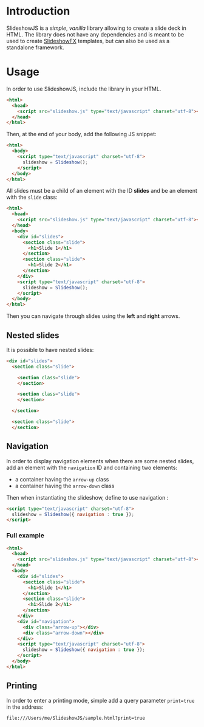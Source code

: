 # Introduction

SlideshowJS is a _simple_, _vanilla_ library allowing to create a slide deck in HTML. The library does not have any dependencies and is meant to be used to create [SlideshowFX](https://github.com/twasyl/SlideshowFX) templates, but can also be used as a standalone framework.

# Usage

In order to use SlideshowJS, include the library in your HTML.

```html
<html>
  <head>
    <script src="slideshow.js" type="text/javascript" charset="utf-8"></script>
  </head>
</html>
```

Then, at the end of your body, add the following JS snippet:

```html
<html>
  <body>
    <script type="text/javascript" charset="utf-8">
      slideshow = Slideshow();
    </script>
  </body>
</html>
```

All slides must be a child of an element with the ID **slides** and be an element with the `slide` class:

```html
<html>
  <head>
    <script src="slideshow.js" type="text/javascript" charset="utf-8"></script>
  </head>
  <body>
    <div id="slides">
      <section class="slide">
        <h1>Slide 1</h1>
      </section>
      <section class="slide">
        <h1>Slide 2</h1>
      </section>
    </div>
    <script type="text/javascript" charset="utf-8">
      slideshow = Slideshow();
    </script>
  </body>
</html>
```

Then you can navigate through slides using the **left** and **right** arrows.

## Nested slides

It is possible to have nested slides:

```html
<div id="slides">
  <section class="slide">

    <section class="slide">
    </section>

    <section class="slide">
    </section>

  </section>

  <section class="slide">
  </section>
```

## Navigation

In order to display navigation elements when there are some nested slides, add an element with the `navigation` ID and containing two elements:

- a container having the `arrow-up` class
- a container having the `arrow-down` class

Then when instantiating the slideshow, define to use navigation :

```html
<script type="text/javascript" charset="utf-8">
  slideshow = Slideshow({ navigation : true });
</script>
```

### Full example

```html
<html>
  <head>
    <script src="slideshow.js" type="text/javascript" charset="utf-8"></script>
  </head>
  <body>
    <div id="slides">
      <section class="slide">
        <h1>Slide 1</h1>
      </section>
      <section class="slide">
        <h1>Slide 2</h1>
      </section>
    </div>
    <div id="navigation">
      <div class="arrow-up"></div>
      <div class="arrow-down"></div>
    </div>
    <script type="text/javascript" charset="utf-8">
      slideshow = Slideshow({ navigation : true });
    </script>
  </body>
</html>
```

## Printing

In order to enter a printing mode, simple add a query parameter `print=true` in the address:

```html
file:///Users/me/SlideshowJS/sample.html?print=true
```

